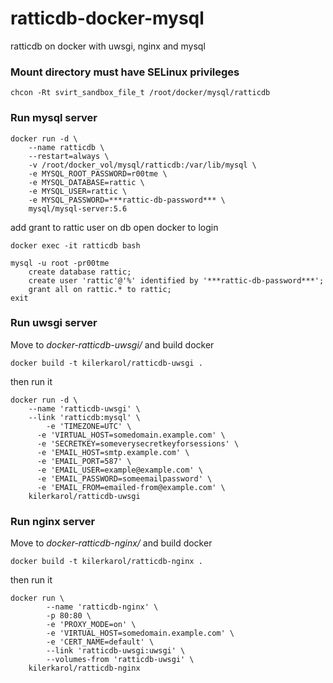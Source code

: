 # ratticdb-docker-mysql
ratticdb on docker with uwsgi, nginx and mysql

### Mount directory must have SELinux privileges

```
chcon -Rt svirt_sandbox_file_t /root/docker/mysql/ratticdb

```

### Run mysql server

```
docker run -d \
	--name ratticdb \
  	--restart=always \
  	-v /root/docker_vol/mysql/ratticdb:/var/lib/mysql \
  	-e MYSQL_ROOT_PASSWORD=r00tme \
  	-e MYSQL_DATABASE=rattic \
  	-e MYSQL_USER=rattic \
  	-e MYSQL_PASSWORD=***rattic-db-password*** \
  	mysql/mysql-server:5.6
```

add grant to rattic user on db open docker to login


```
docker exec -it ratticdb bash

mysql -u root -pr00tme
    create database rattic;
    create user 'rattic'@'%' identified by '***rattic-db-password***';
    grant all on rattic.* to rattic;
exit
```

### Run uwsgi server

Move to *docker-ratticdb-uwsgi/* and build docker

```
docker build -t kilerkarol/ratticdb-uwsgi .
```

then run it

```
docker run -d \
	--name 'ratticdb-uwsgi' \
  	--link 'ratticdb:mysql' \
		-e 'TIMEZONE=UTC' \
	  -e 'VIRTUAL_HOST=somedomain.example.com' \
	  -e 'SECRETKEY=someverysecretkeyforsessions' \
	  -e 'EMAIL_HOST=smtp.example.com' \
	  -e 'EMAIL_PORT=587' \
	  -e 'EMAIL_USER=example@example.com' \
	  -e 'EMAIL_PASSWORD=someemailpassword' \
	  -e 'EMAIL_FROM=emailed-from@example.com' \
  	kilerkarol/ratticdb-uwsgi
```

### Run nginx server
Move to *docker-ratticdb-nginx/* and build docker

```
docker build -t kilerkarol/ratticdb-nginx .
```

then run it

```
docker run \
		--name 'ratticdb-nginx' \
		-p 80:80 \
		-e 'PROXY_MODE=on' \
		-e 'VIRTUAL_HOST=somedomain.example.com' \
		-e 'CERT_NAME=default' \
		--link 'ratticdb-uwsgi:uwsgi' \
		--volumes-from 'ratticdb-uwsgi' \
  	kilerkarol/ratticdb-nginx
```
